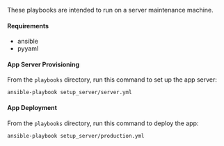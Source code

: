 These playbooks are intended to run on a server maintenance machine.

#### Requirements

* ansible
* pyyaml

#### App Server Provisioning

From the `playbooks` directory, run this command to set up the app server:

    ansible-playbook setup_server/server.yml

#### App Deployment

From the `playbooks` directory, run this command to deploy the app:

    ansible-playbook setup_server/production.yml
